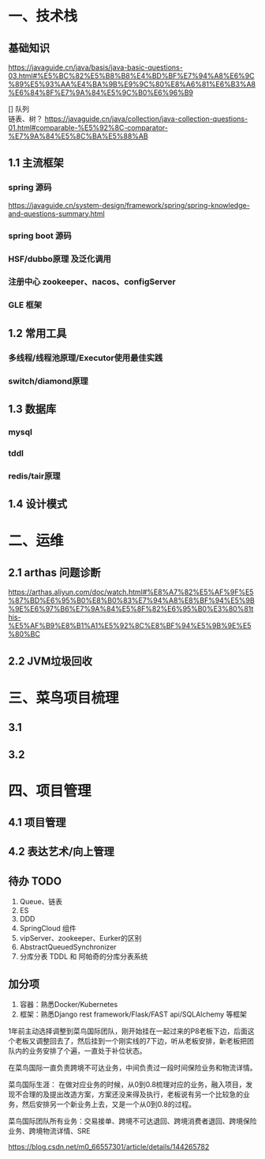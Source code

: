 
# 一、技术栈

## 基础知识 
https://javaguide.cn/java/basis/java-basic-questions-03.html#%E5%BC%82%E5%B8%B8%E4%BD%BF%E7%94%A8%E6%9C%89%E5%93%AA%E4%BA%9B%E9%9C%80%E8%A6%81%E6%B3%A8%E6%84%8F%E7%9A%84%E5%9C%B0%E6%96%B9

[] 队列    
链表、树？
https://javaguide.cn/java/collection/java-collection-questions-01.html#comparable-%E5%92%8C-comparator-%E7%9A%84%E5%8C%BA%E5%88%AB

## 1.1 主流框架

### spring 源码
https://javaguide.cn/system-design/framework/spring/spring-knowledge-and-questions-summary.html

### spring boot 源码

### HSF/dubbo原理 及泛化调用

### 注册中心 zookeeper、nacos、configServer 

### GLE 框架


## 1.2 常用工具

### 多线程/线程池原理/Executor使用最佳实践

### switch/diamond原理


## 1.3 数据库

### mysql

### tddl

### redis/tair原理


## 1.4 设计模式



# 二、运维

## 2.1 arthas 问题诊断
https://arthas.aliyun.com/doc/watch.html#%E8%A7%82%E5%AF%9F%E5%87%BD%E6%95%B0%E8%B0%83%E7%94%A8%E8%BF%94%E5%9B%9E%E6%97%B6%E7%9A%84%E5%8F%82%E6%95%B0%E3%80%81this-%E5%AF%B9%E8%B1%A1%E5%92%8C%E8%BF%94%E5%9B%9E%E5%80%BC


## 2.2 JVM垃圾回收


# 三、菜鸟项目梳理
## 3.1 

## 3.2 

# 四、项目管理

## 4.1 项目管理 

## 4.2 表达艺术/向上管理


## 待办 TODO 
1. Queue、链表
2. ES
3. DDD
4. SpringCloud 组件
5. vipServer、zookeeper、Eurker的区别
6. AbstractQueuedSynchronizer
7. 分库分表 TDDL 和 阿帕奇的分库分表系统


## 加分项
1. 容器：熟悉Docker/Kubernetes
2. 框架：熟悉Django rest framework/Flask/FAST api/SQLAlchemy 等框架




1年前主动选择调整到菜鸟国际团队，刚开始挂在一起过来的P8老板下边，后面这个老板又调整回去了，然后挂到一个刚实线的7下边，听从老板安排，新老板把团队内的业务安排了个遍，一直处于补位状态。

在菜鸟国际一直负责跨境不可达业务，中间负责过一段时间保险业务和物流详情。

菜鸟国际生涯：
在做对应业务的时候，从0到0.8梳理对应的业务，融入项目，发现不合理的及提出改造方案，方案还没来得及执行，老板说有另一个比较急的业务，然后安排另一个新业务上去，又是一个从0到0.8的过程。



菜鸟国际团队所有业务：交易接单、跨境不可达退回、跨境消费者退回、跨境保险业务、跨境物流详情、SRE


https://blog.csdn.net/m0_66557301/article/details/144265782